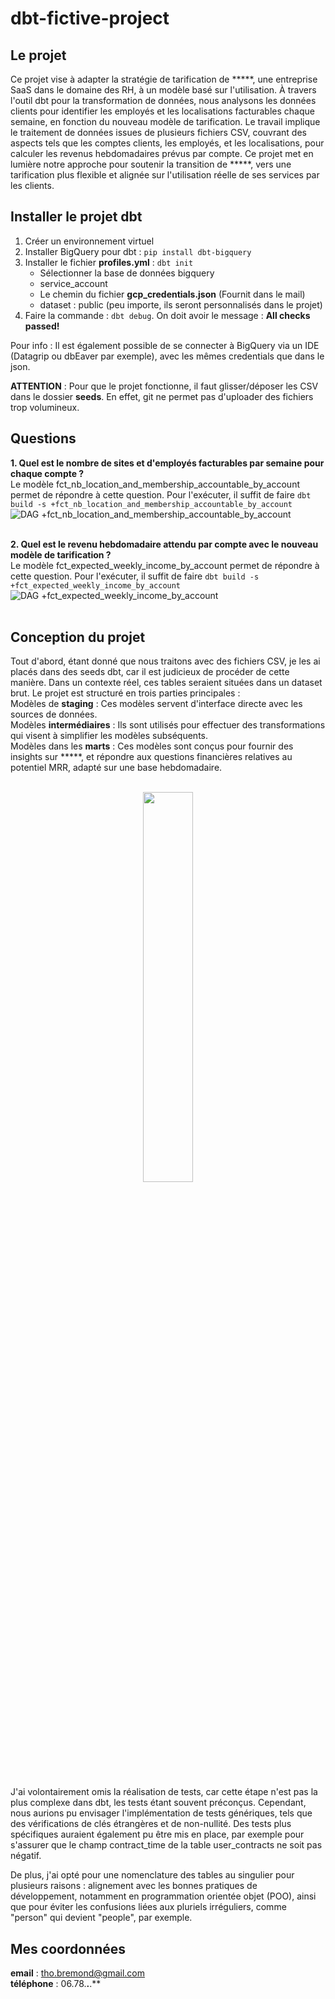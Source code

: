 # dbt-fictive-project


## Le projet
Ce projet vise à adapter la stratégie de tarification de *****, une entreprise SaaS dans le domaine des RH, à un modèle basé sur l'utilisation. À travers l'outil dbt pour la transformation de données, nous analysons les données clients pour identifier les employés et les localisations facturables chaque semaine, en fonction du nouveau modèle de tarification. Le travail implique le traitement de données issues de plusieurs fichiers CSV, couvrant des aspects tels que les comptes clients, les employés, et les localisations, pour calculer les revenus hebdomadaires prévus par compte. Ce projet met en lumière notre approche pour soutenir la transition de *****, vers une tarification plus flexible et alignée sur l'utilisation réelle de ses services par les clients.


## Installer le projet dbt
1. Créer un environnement virtuel<br>
2. Installer BigQuery pour dbt : `pip install dbt-bigquery`<br>
3. Installer le fichier **profiles.yml** : `dbt init`<br>
    - Sélectionner la base de données bigquery<br>
    - service_account<br>
    - Le chemin du fichier **gcp_credentials.json** (Fournit dans le mail)<br>
    - dataset : public (peu importe, ils seront personnalisés dans le projet)<br>
4. Faire la commande : `dbt debug`. On doit avoir le message : **All checks passed!**<br>

Pour info : Il est également possible de se connecter à BigQuery via un IDE (Datagrip ou dbEaver par exemple), avec les mêmes credentials que dans le json.<br>

**ATTENTION** : Pour que le projet fonctionne, il faut glisser/déposer les CSV dans le dossier **seeds**. En effet, git ne permet pas d'uploader des fichiers trop volumineux.<br>


## Questions

**1. Quel est le nombre de sites et d'employés facturables par semaine pour chaque compte ?**<br>
Le modèle fct_nb_location_and_membership_accountable_by_account permet de répondre à cette question. 
Pour l'exécuter, il suffit de faire `dbt build -s +fct_nb_location_and_membership_accountable_by_account`<br>
![DAG +fct_nb_location_and_membership_accountable_by_account](https://github.com/tho-bre/dbt-combo-test/assets/130186547/8404d240-4ac7-4099-82eb-4176e23cf489)<br><br>

**2. Quel est le revenu hebdomadaire attendu par compte avec le nouveau modèle de tarification ?**<br>
Le modèle fct_expected_weekly_income_by_account permet de répondre à cette question. 
Pour l'exécuter, il suffit de faire `dbt build -s +fct_expected_weekly_income_by_account`<br>
![DAG +fct_expected_weekly_income_by_account](https://github.com/tho-bre/dbt-combo-test/assets/130186547/4c7f6327-03f0-4147-9ee3-d4c3098e624b)<br><br>


## Conception du projet 

Tout d'abord, étant donné que nous traitons avec des fichiers CSV, je les ai placés dans des seeds dbt, car il est judicieux de procéder de cette manière. Dans un contexte réel, ces tables seraient situées dans un dataset brut. Le projet est structuré en trois parties principales :<br>
Modèles de **staging** : Ces modèles servent d'interface directe avec les sources de données.<br>
Modèles **intermédiaires** : Ils sont utilisés pour effectuer des transformations qui visent à simplifier les modèles subséquents.<br>
Modèles dans les **marts** : Ces modèles sont conçus pour fournir des insights sur *****, et répondre aux questions financières relatives au potentiel MRR, adapté sur une base hebdomadaire.<br><br>
<div align="center">
    <img src="https://github.com/tho-bre/dbt-combo-test/assets/130186547/3e0c4eb8-10fa-4dc2-9ba0-7cc2541cbc41" width="40%">
</div><br>

J'ai volontairement omis la réalisation de tests, car cette étape n'est pas la plus complexe dans dbt, les tests étant souvent préconçus. Cependant, nous aurions pu envisager l'implémentation de tests génériques, tels que des vérifications de clés étrangères et de non-nullité. Des tests plus spécifiques auraient également pu être mis en place, par exemple pour s'assurer que le champ contract_time de la table user_contracts ne soit pas négatif.

De plus, j'ai opté pour une nomenclature des tables au singulier pour plusieurs raisons : alignement avec les bonnes pratiques de développement, notamment en programmation orientée objet (POO), ainsi que pour éviter les confusions liées aux pluriels irréguliers, comme "person" qui devient "people", par exemple.


## Mes coordonnées
**email** : tho.bremond@gmail.com<br>
**téléphone** : 06.78.**.**.**<br>
